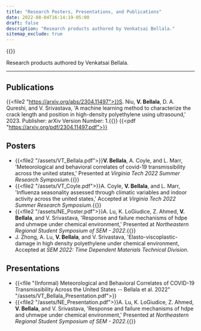 ```yaml
---
title: "Research Posters, Presentations, and Publications"
date: 2022-08-04T16:14:19-05:00
draft: false
description: "Research products authored by Venkatsai Bellala."
sitemap_exclude: true
---
```


{{<orcid>}}

Research products authored by Venkatsai Bellala.

***

## Publications

{{<file2 "https://arxiv.org/abs/2304.11497">}}S. Niu, **V. Bellala**, D. A. Qureshi, and V. Srivastava, 'A machine learning method to characterize the crack length and position in high-density polyethylene using ultrasound,' 2023. Publisher: arXiv Version Number: 1.{{</file2>}}
{{<pdf "https://arxiv.org/pdf/2304.11497.pdf">}}

## Posters

- {{<file2 "/assets/VT_Bellala.pdf">}}**V. Bellala**, A. Coyle, and L. Marr, 'Meteorological and behavioral correlates of covid-19 transmissibility across the
united states,' Presented at *Virginia Tech 2022 Summer Research Symposium*.{{</file2>}}
- {{<file2 "/assets/VT_Coyle.pdf">}}A. Coyle, **V. Bellala**, and L. Marr, 'Influenza seasonality assessed through climatic variables and indoor activity across the united states,' Accepted at *Virginia Tech 2022 Summer Research Symposium*.{{</file2>}}
- {{<file2 "/assets/NE_Poster.pdf">}}A. Lu, K. LoGiudice, Z. Ahmed, **V. Bellala**, and V. Srivastava, 'Response and failure mechanisms of hdpe and uhmwpe under chemical environment,' Presented at *Northeastern Regional Student Symposium of SEM - 2022*.{{</file2>}}
- J. Zhong, A. Lu, **V. Bellala**, and V. Srivastava, 'Elasto-viscoplastic-damage in high density polyethylene under chemical environment, Accepted at *SEM 2022: Time Dependent Materials Technical Division*.



## Presentations
- {{<file "(Informal) Meteorological and Behavioral Correlates of COVID-19 Transmissibility Across the United States -- Bellala et al. 2022" "/assets/VT_Bellala_Presentation.pdf">}}
- {{<file2 "/assets/NE_Presentation.pdf">}}A. Lu, K. LoGiudice, Z. Ahmed, **V. Bellala**, and V. Srivastava, 'Response and failure mechanisms of hdpe and uhmwpe under chemical environment,' Presented at *Northeastern Regional Student Symposium of SEM - 2022*.{{</file2>}}